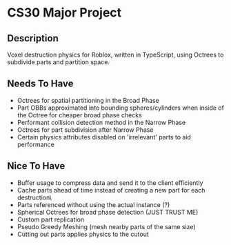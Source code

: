 # CS30 Major Project    
  
## Description  
Voxel destruction physics for Roblox, written in TypeScript, using Octrees to subdivide parts and partition space.  
  
## Needs To Have  
- Octrees for spatial partitioning in the Broad Phase   
- Part OBBs approximated into bounding spheres/cylinders when inside of the Octree for cheaper broad phase checks
- Performant collision detection method in the Narrow Phase
- Octrees for part subdivision after Narrow Phase
- Certain physics attributes disabled on 'irrelevant' parts to aid performance


  
## Nice To Have
- Buffer usage to compress data and send it to the client efficiently
- Cache parts ahead of time instead of creating a new part for each destruction\
- Parts referenced without using the actual instance (?)
- Spherical Octrees for broad phase detection (JUST TRUST ME)
- Custom part replication
- Pseudo Greedy Meshing (mesh nearby parts of the same size)
- Cutting out parts applies physics to the cutout
